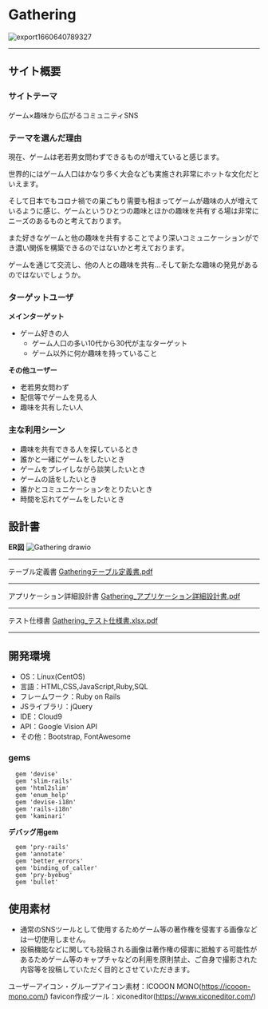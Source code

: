 # Gathering
![export1660640789327](https://user-images.githubusercontent.com/101458830/186685266-4b7c19c1-8982-4ac5-bc39-1246900ad4f9.png)
___

## サイト概要
### サイトテーマ

ゲーム×趣味から広がるコミュニティSNS

### テーマを選んだ理由

現在、ゲームは老若男女問わずできるものが増えていると感じます。

世界的にはゲーム人口はかなり多く大会なども実施され非常にホットな文化だといえます。

そして日本でもコロナ禍での巣ごもり需要も相まってゲームが趣味の人が増えているように感じ、ゲームというひとつの趣味とほかの趣味を共有する場は非常にニーズのあるものと考えております。
  
また好きなゲームと他の趣味を共有することでより深いコミュニケーションができ濃い関係を構築できるのではないかと考えております。

ゲームを通じて交流し、他の人との趣味を共有...そして新たな趣味の発見があるのではないでしょうか。

### ターゲットユーザ

**メインターゲット**
- ゲーム好きの人
  - ゲーム人口の多い10代から30代が主なターゲット
  - ゲーム以外に何か趣味を持っていること

**その他ユーザー**
- 老若男女問わず
- 配信等でゲームを見る人
- 趣味を共有したい人


### 主な利用シーン

- 趣味を共有できる人を探しているとき
- 誰かと一緒にゲームをしたいとき
- ゲームをプレイしながら談笑したいとき
- ゲームの話をしたいとき
- 誰かとコミュニケーションをとりたいとき
- 時間を忘れてゲームをしたいとき

## 設計書

**ER図**
![Gathering drawio](https://user-images.githubusercontent.com/101458830/186683204-90f92ef5-5ba5-4018-a648-10b15ab2fff4.png)

___
テーブル定義書
[Gatheringテーブル定義書.pdf](https://github.com/menyuu/Gathering/files/9592908/Gathering.pdf)

___
アプリケーション詳細設計書
[Gathering_アプリケーション詳細設計書.pdf](https://github.com/menyuu/Gathering/files/9425356/Gathering_.pdf)

___
テスト仕様書
[Gathering_テスト仕様書.xlsx.pdf](https://github.com/menyuu/Gathering/files/9425287/Gathering_.xlsx.pdf)

___

## 開発環境

- OS：Linux(CentOS)
- 言語：HTML,CSS,JavaScript,Ruby,SQL
- フレームワーク：Ruby on Rails
- JSライブラリ：jQuery
- IDE：Cloud9
- API：Google Vision API
- その他：Bootstrap, FontAwesome

### gems
 ``` 
   gem 'devise'
   gem 'slim-rails'
   gem 'html2slim'
   gem 'enum_help'
   gem 'devise-i18n'
   gem 'rails-i18n'
   gem 'kaminari'
 ```
 
 **デバッグ用gem**
 ```
   gem 'pry-rails'
   gem 'annotate'
   gem 'better_errors'
   gem 'binding_of_caller'
   gem 'pry-byebug'
   gem 'bullet'
  ```

## 使用素材

- 通常のSNSツールとして使用するためゲーム等の著作権を侵害する画像などは一切使用しません。
- 投稿機能などに関しても投稿される画像は著作権の侵害に抵触する可能性があるためゲーム等のキャプチャなどの利用を原則禁止、ご自身で撮影された内容等を投稿していただく目的とさせていただきます。

ユーザーアイコン・グループアイコン素材：ICOOON MONO(https://icooon-mono.com/)
favicon作成ツール：xiconeditor(https://www.xiconeditor.com/)

